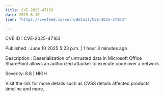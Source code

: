 ```yaml
---
title: CVE-2025-47163
date: 2025-6-10
lien: "https://cvefeed.io/vuln/detail/CVE-2025-47163"

---
```


CVE ID : CVE-2025-47163

Published :  June 10
2025
5:23 p.m. | 1 hour
3 minutes ago

Description : Deserialization of untrusted data in Microsoft Office SharePoint allows an authorized attacker to execute code over a network.

Severity: 8.8 | HIGH

Visit the link for more details
such as CVSS details
affected products
timeline
and more...
